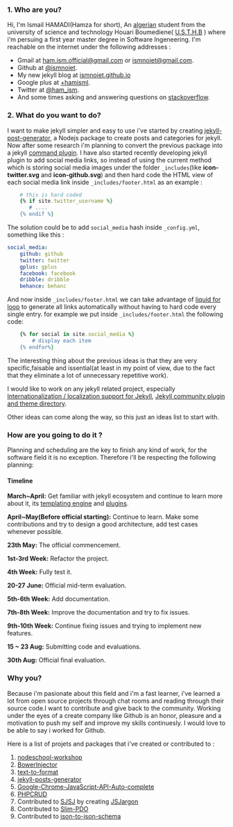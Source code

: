 ### 1. Who are you?

Hi, I'm Ismail HAMADI(Hamza for short), An [algerian](https://en.wikipedia.org/wiki/Algeria) student from the university of science and technology Houari Boumediene( [U.S.T.H.B](http://www.usthb.dz) ) where i'm persuing a first year master degree in Software Ingeneering.
I'm reachable on the internet under the following addresses : 
* Gmail at [ham.ism.official@gmail.com](ham.ism.official@gmail.com) or [ismnoiet@gmail.com](ismnoiet@gmail.com).
* Github at [@ismnoiet](https://github.com/ismnoiet).
* My new jekyll blog at [ismnoiet.github.io](https://ismnoiet.github.io)
* Google plus at [+hamisml](https://plus.google.com/u/0/+hamisml).
* Twitter at [@ham_ism](https://twitter.com/ham_ism).
* And some times asking and answering questions on [stackoverflow](http://stackoverflow.com/users/3863740/hamism).

### 2. What do you want to do?
I want to make  jekyll simpler and easy to use i've started by creating [jekyll-post-generator](https://www.npmjs.com/package/jekyll-posts-generator), a Nodejs package to create posts and 
categories for jekyll. Now after some research i'm planning to convert the previous package into  a jekyll [command plugin](https://jekyllrb.com/docs/plugins/#commands). I have also started recently developing jekyll plugin to add social media links, so instead of using the current method which is storing  social media images under the folder ``_includes``(like **icon-twitter.svg** and **icon-github.svg**) and then hard code the HTML view of each social media link inside ``_includes/footer.html`` as an example :
```ruby
	# this is hard coded
	{% if site.twitter_username %}
	   # ....	
	{% endif %}	
```
The solution could be to add  ``social_media`` hash inside ``_config.yml``, something like  this : 
```yaml
social_media:
    github: github
    twitter: twitter
    gplus: gplus
    facebook: facebook
    dribble: dribble
    behance: behanc
```

And now inside ``_includes/footer.html`` we can take advantage of  [liquid for loop](https://github.com/Shopify/liquid/wiki/Liquid-for-Designers) to generate all links automatically without having to hard code every single entry. for example we put inside ``_includes/footer.html`` the following code:
```ruby
	{% for social in site.social_media %}
		# display each item
	{% endfor%}
```

The interesting thing about the previous ideas is that they are very specific,faisable and issential(at least in my point of view, due to the fact that they eliminate a lot of unnecessary repetitive work).

I would like to work on any jekyll related project, especially [Internationalization / localization support for Jekyll](https://github.com/github/mentorships/issues/106), [Jekyll community plugin and theme directory](https://github.com/github/mentorships/issues/105).

Other ideas can come along the way, so this just an ideas list to  start with.

### How are you going to do it ?

Planning and scheduling are the key to finish any kind of work, for the software field it is no exception. Therefore i'll be respecting the following planning: 

#### Timeline
**March~April:** Get familiar with jekyll ecosystem and continue to learn more about it, its [templating engine](https://github.com/Shopify/liquid/wiki) and [plugins](https://jekyllrb.com/docs/plugins/).

**April~May(Before official starting):** Continue to learn. Make some contributions and try to design a good architecture, add test cases whenever possible.

**23th May:** The official commencement.

**1st-3rd Week:** Refactor the project.

**4th Week:** Fully test it.

**20-27 June:** Official mid-term evaluation.

**5th-6th Week:** Add documentation.

**7th-8th Week:** Improve the documentation and try to fix issues.

**9th-10th Week:** Continue fixing issues and trying to implement new features.

**15 ~ 23 Aug:** Submitting code and evaluations.

**30th Aug:** Official final evaluation.


### Why you?

Because i'm pasionate about this field and i'm a fast learner, i've learned 
a lot from open source projects through chat rooms and reading through their source code.I want to contribute and give back to the community.
Working under the eyes of a create company like Github is an honor, pleasure and a motivation to push my self and improve my skills continuesly.
I would love to be able to say i worked for Github.

Here is a list of projets and packages that i've created or contributed to : 

1. [nodeschool-workshop](https://www.npmjs.com/package/nodeschool-workshops) 
3. [Bower​Injector](https://packagecontrol.io/packages/BowerInjector)
4. [text-to-format](https://www.npmjs.com/package/text-to-format)
5. [jekyll-posts-generator](https://www.npmjs.com/package/jekyll-posts-generator)
6. [Google-Chrome-JavaScript-API-Auto-complete](https://github.com/ismnoiet/Google-Chrome-JavaScript-API-Auto-complete)
7. [PHPCRUD](https://github.com/ismnoiet/PHPCRUD)
8. Contributed to [SJSJ](https://github.com/HugoGiraudel/SJSJ) by creating [JSJargon](https://github.com/ismnoiet/JSJargon)
9. Contributed to [Slim-PDO](https://github.com/FaaPz/Slim-PDO)
10. Contributed to [json-to-json-schema](https://github.com/mohsen1/json-to-json-schema)
